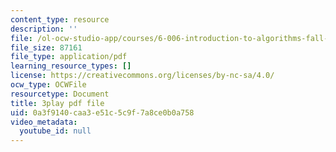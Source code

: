 ```yaml
---
content_type: resource
description: ''
file: /ol-ocw-studio-app/courses/6-006-introduction-to-algorithms-fall-2011/0a3f9140caa3e51c5c9f7a8ce0b0a758_IFrvgSvZA0I.pdf
file_size: 87161
file_type: application/pdf
learning_resource_types: []
license: https://creativecommons.org/licenses/by-nc-sa/4.0/
ocw_type: OCWFile
resourcetype: Document
title: 3play pdf file
uid: 0a3f9140-caa3-e51c-5c9f-7a8ce0b0a758
video_metadata:
  youtube_id: null
---
```

